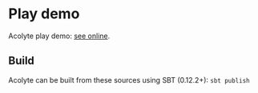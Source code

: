# Play demo

Acolyte play demo: [see online](http://tour.acolyte.eu.org).

## Build

Acolyte can be built from these sources using SBT (0.12.2+): `sbt publish`
